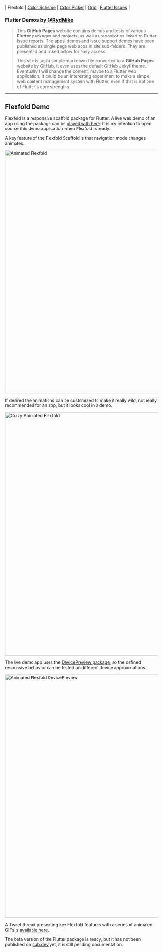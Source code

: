 | Flexfold | [Color Scheme](colorscheme) | [Color Picker](colorpicker) | [Grid](gridview) | [Flutter Issues](flutterissues) |

### Flutter Demos by [@RydMike](https://twitter.com/RydMike)

>This **GitHub Pages** website contains demos and tests of various **Flutter** packages and projects, as well as repositories linked to Flutter issue reports. The apps, demos and issue support demos have been published as single page web apps in site sub-folders. They are presented and linked below for easy access.
>
>This site is just a simple markdown file converted to a **GitHub Pages** website by GitHub, it even uses the default GitHub Jekyll theme. Eventually I will change the content, maybe to a Flutter web application. It could be an interesting experiment to make a simple web content management system with Flutter, even if that is not one of Flutter's core strengths.

---

## [Flexfold Demo](http://rydmike.com/demoflexfold)

Flexfold is a responsive scaffold package for Flutter. A live web demo of an app using the package can be [played with here](http://rydmike.com/demoflexfold). It is my intention to open source this demo application when Flexfold is ready.

A key feature of the Flexfold Scaffold is that navigation mode changes animates.

<img src="https://rydmike.com/assets/FlexfoldDemo01.gif?raw=true" alt="Animated Flexfold" width="800"/>

If desired the animations can be customized to make it really wild, not really recommended for an app, but it looks cool in a demo.

<img src="https://rydmike.com/assets/FlexfoldWinCrazyAnim.gif?raw=true" alt="Crazy Animated Flexfold" width="800"/>

The live demo app uses the [DevicePreview package](https://pub.dev/packages/device_preview), so the defined responsive behavior can be tested on different device approximations.

<img src="https://rydmike.com/assets/WithDevPreview3.gif?raw=true" alt="Animated Flexfold DevicePreview" width="800"/>

A Tweet thread presenting key Flexfold features with a series of animated GIFs is [available here](https://twitter.com/RydMike/status/1308281235723055107?s=20).

The beta version of the Flutter package is ready, but it has not been published on [pub.dev](https://pub.dev) yet, it is still pending documentation.